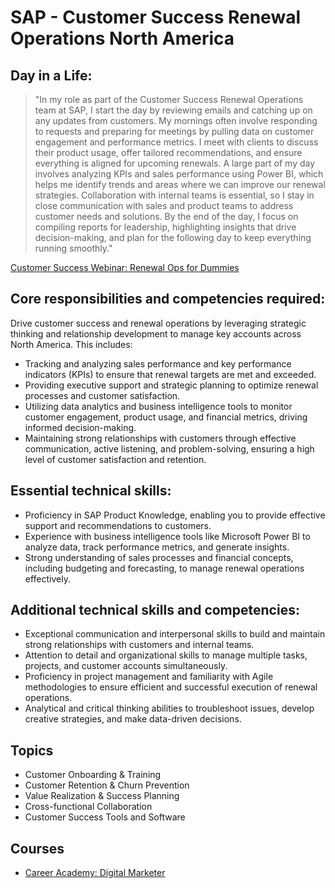 # SAP - Customer Success Renewal Operations North America 

## Day in a Life:

> "In my role as part of the Customer Success Renewal Operations team at SAP, I start the day by reviewing emails and catching up on any updates from customers. My mornings often involve responding to requests and preparing for meetings by pulling data on customer engagement and performance metrics. I meet with clients to discuss their product usage, offer tailored recommendations, and ensure everything is aligned for upcoming renewals. A large part of my day involves analyzing KPIs and sales performance using Power BI, which helps me identify trends and areas where we can improve our renewal strategies. Collaboration with internal teams is essential, so I stay in close communication with sales and product teams to address customer needs and solutions. By the end of the day, I focus on compiling reports for leadership, highlighting insights that drive decision-making, and plan for the following day to keep everything running smoothly."
>

[Customer Success Webinar: Renewal Ops for Dummies](https://www.youtube.com/watch?v=3mWa4yBMm3I)  

## Core responsibilities and competencies required:

Drive customer success and renewal operations by leveraging strategic thinking and relationship development to manage key accounts across North America. This includes:

- Tracking and analyzing sales performance and key performance indicators (KPIs) to ensure that renewal targets are met and exceeded.
- Providing executive support and strategic planning to optimize renewal processes and customer satisfaction.
- Utilizing data analytics and business intelligence tools to monitor customer engagement, product usage, and financial metrics, driving informed decision-making.
- Maintaining strong relationships with customers through effective communication, active listening, and problem-solving, ensuring a high level of customer satisfaction and retention.

## Essential technical skills:

- Proficiency in SAP Product Knowledge, enabling you to provide effective support and recommendations to customers.
- Experience with business intelligence tools like Microsoft Power BI to analyze data, track performance metrics, and generate insights.
- Strong understanding of sales processes and financial concepts, including budgeting and forecasting, to manage renewal operations effectively.

## Additional technical skills and competencies:

- Exceptional communication and interpersonal skills to build and maintain strong relationships with customers and internal teams.
- Attention to detail and organizational skills to manage multiple tasks, projects, and customer accounts simultaneously.
- Proficiency in project management and familiarity with Agile methodologies to ensure efficient and successful execution of renewal operations.
- Analytical and critical thinking abilities to troubleshoot issues, develop creative strategies, and make data-driven decisions.

## Topics

- Customer Onboarding & Training
- Customer Retention & Churn Prevention
- Value Realization & Success Planning
- Cross-functional Collaboration
- Customer Success Tools and Software

## Courses

- [Career Academy: Digital Marketer](https://www.coursera.org/programs/google-learning-program-82l5n/collections/57UIwY15TLG1CMGNeZyxtA~701d7?source=share)